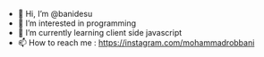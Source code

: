 - 👋 Hi, I’m @banidesu
- 👀 I’m interested in programming
- 🌱 I’m currently learning client side javascript
- 📫 How to reach me : https://instagram.com/mohammadrobbani

<!---
banidesu/banidesu is a ✨ special ✨ repository because its `README.md` (this file) appears on your GitHub profile.
You can click the Preview link to take a look at your changes.
--->
